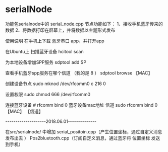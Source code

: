 # serialNode

功能包serialnode中的 serial_node.cpp 节点功能如下：
1、接收手机蓝牙传来的数据
2、将数据打印在屏幕上，并将数据以主题形式发布

使用说明
在手机上下载 蓝牙串口 app，并打开app

在Ubuntu上
扫描蓝牙设备
hcitool scan

为本地设备增加SPP服务
sdptool add SP

查看手机蓝牙spp服务在哪个信道 （我的是 8 ）
sdptool browse 【MAC】

创建设备节点
sudo mknod /dev/rfcomm0 c 216 0

设置权限
sudo chmod 666 /dev/rfcomm0

连接蓝牙设备 # rfcomm bind 0 蓝牙设备mac地址 信道
sudo rfcomm bind 0 【MAC】 【信道】


--------------------2018.06.01--------------

在src/serialnode/ 中增加
serial_positoin.cpp（产生位置坐标，通过自定义消息发布出去 ）
Pos2bluetooth.cpp（订阅自定义消息，通过蓝牙将 位置坐标 发送到手机）
